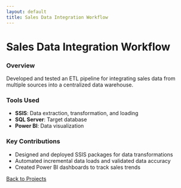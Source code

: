 ```yaml
---
layout: default
title: Sales Data Integration Workflow
---
```


# Sales Data Integration Workflow

### Overview
Developed and tested an ETL pipeline for integrating sales data from multiple sources into a centralized data warehouse.

### Tools Used
- **SSIS**: Data extraction, transformation, and loading
- **SQL Server**: Target database
- **Power BI**: Data visualization

### Key Contributions
- Designed and deployed SSIS packages for data transformations
- Automated incremental data loads and validated data accuracy
- Created Power BI dashboards to track sales trends

[Back to Projects](./)
